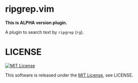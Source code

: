# ripgrep.vim

**This is ALPHA version plugin.**

A plugin to search text by `ripgrep` (`rg`).

# LICENSE

[![MIT License](http://img.shields.io/badge/license-MIT-blue.svg)](http://www.opensource.org/licenses/MIT)

This software is released under the [MIT License](http://www.opensource.org/licenses/MIT), see LICENSE.
